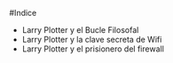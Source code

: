 #Indice

* Larry Plotter y el Bucle Filosofal
* Larry Plotter y la clave secreta de Wifi
* Larry Plotter y el prisionero del firewall
